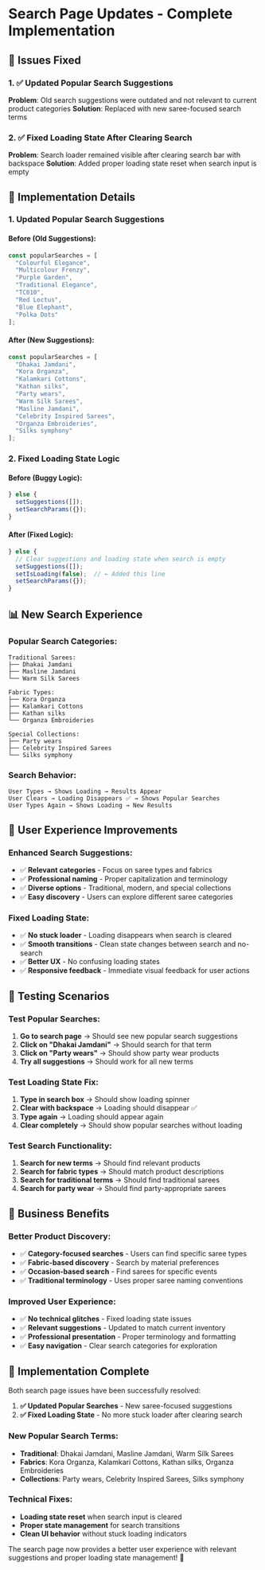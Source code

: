 # Search Page Updates - Complete Implementation

## 🎯 **Issues Fixed**

### **1. ✅ Updated Popular Search Suggestions**
**Problem**: Old search suggestions were outdated and not relevant to current product categories
**Solution**: Replaced with new saree-focused search terms

### **2. ✅ Fixed Loading State After Clearing Search**
**Problem**: Search loader remained visible after clearing search bar with backspace
**Solution**: Added proper loading state reset when search input is empty

## 🔧 **Implementation Details**

### **1. Updated Popular Search Suggestions**

#### **Before (Old Suggestions)**:
```javascript
const popularSearches = [
  "Colourful Elegance",
  "Multicolour Frenzy", 
  "Purple Garden",
  "Traditional Elegance",
  "TC010",
  "Red Loctus",
  "Blue Elephant",
  "Polka Dots"
];
```

#### **After (New Suggestions)**:
```javascript
const popularSearches = [
  "Dhakai Jamdani",
  "Kora Organza",
  "Kalamkari Cottons",
  "Kathan silks",
  "Party wears",
  "Warm Silk Sarees",
  "Masline Jamdani",
  "Celebrity Inspired Sarees",
  "Organza Embroideries",
  "Silks symphony"
];
```

### **2. Fixed Loading State Logic**

#### **Before (Buggy Logic)**:
```javascript
} else {
  setSuggestions([]);
  setSearchParams({});
}
```

#### **After (Fixed Logic)**:
```javascript
} else {
  // Clear suggestions and loading state when search is empty
  setSuggestions([]);
  setIsLoading(false);  // ← Added this line
  setSearchParams({});
}
```

## 📊 **New Search Experience**

### **Popular Search Categories**:
```
Traditional Sarees:
├── Dhakai Jamdani
├── Masline Jamdani
└── Warm Silk Sarees

Fabric Types:
├── Kora Organza
├── Kalamkari Cottons
├── Kathan silks
└── Organza Embroideries

Special Collections:
├── Party wears
├── Celebrity Inspired Sarees
└── Silks symphony
```

### **Search Behavior**:
```
User Types → Shows Loading → Results Appear
User Clears → Loading Disappears ✅ → Shows Popular Searches
User Types Again → Shows Loading → New Results
```

## 🎯 **User Experience Improvements**

### **Enhanced Search Suggestions**:
- ✅ **Relevant categories** - Focus on saree types and fabrics
- ✅ **Professional naming** - Proper capitalization and terminology
- ✅ **Diverse options** - Traditional, modern, and special collections
- ✅ **Easy discovery** - Users can explore different saree categories

### **Fixed Loading State**:
- ✅ **No stuck loader** - Loading disappears when search is cleared
- ✅ **Smooth transitions** - Clean state changes between search and no-search
- ✅ **Better UX** - No confusing loading states
- ✅ **Responsive feedback** - Immediate visual feedback for user actions

## 🧪 **Testing Scenarios**

### **Test Popular Searches**:
1. **Go to search page** → Should see new popular search suggestions
2. **Click on "Dhakai Jamdani"** → Should search for that term
3. **Click on "Party wears"** → Should show party wear products
4. **Try all suggestions** → Should work for all new terms

### **Test Loading State Fix**:
1. **Type in search box** → Should show loading spinner
2. **Clear with backspace** → Loading should disappear ✅
3. **Type again** → Loading should appear again
4. **Clear completely** → Should show popular searches without loading

### **Test Search Functionality**:
1. **Search for new terms** → Should find relevant products
2. **Search for fabric types** → Should match product descriptions
3. **Search for traditional terms** → Should find traditional sarees
4. **Search for party wear** → Should find party-appropriate sarees

## 🎯 **Business Benefits**

### **Better Product Discovery**:
- ✅ **Category-focused searches** - Users can find specific saree types
- ✅ **Fabric-based discovery** - Search by material preferences
- ✅ **Occasion-based search** - Find sarees for specific events
- ✅ **Traditional terminology** - Uses proper saree naming conventions

### **Improved User Experience**:
- ✅ **No technical glitches** - Fixed loading state issues
- ✅ **Relevant suggestions** - Updated to match current inventory
- ✅ **Professional presentation** - Proper terminology and formatting
- ✅ **Easy navigation** - Clear search categories for exploration

## 🚀 **Implementation Complete**

Both search page issues have been successfully resolved:

1. **✅ Updated Popular Searches** - New saree-focused suggestions
2. **✅ Fixed Loading State** - No more stuck loader after clearing search

### **New Popular Search Terms**:
- **Traditional**: Dhakai Jamdani, Masline Jamdani, Warm Silk Sarees
- **Fabrics**: Kora Organza, Kalamkari Cottons, Kathan silks, Organza Embroideries
- **Collections**: Party wears, Celebrity Inspired Sarees, Silks symphony

### **Technical Fixes**:
- **Loading state reset** when search input is cleared
- **Proper state management** for search transitions
- **Clean UI behavior** without stuck loading indicators

The search page now provides a better user experience with relevant suggestions and proper loading state management! 🎉
